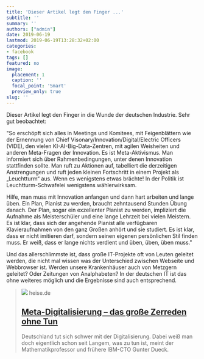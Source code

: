 ```yaml
---
title: 'Dieser Artikel legt den Finger ...'
subtitle: ''
summary: ''
authors: ["admin"]
date: 2019-06-19
lastmod: 2019-06-19T13:28:32+02:00
categories:
- facebook
tags: []
featured: no
image:
  placement: 1
  caption: ''
  focal_point: 'Smart'
  preview_only: true
slug: ''
---
```

Dieser Artikel legt den Finger in die Wunde der deutschen Industrie. Sehr gut beobachtet:

"So erschöpft sich alles in Meetings und Komitees, mit Feigenblättern wie der Ernennung von Chief Visonary/Innovation/Digital/Electric Officers (VIDE), den vielen KI-AI-Big-Data-Zentren, mit agilen Weisheiten und anderen Meta-Fragen der Innovation. Es ist Meta-Aktivismus. Man informiert sich über Rahmenbedingungen, unter denen Innovation stattfinden sollte. Man ruft zu Aktionen auf, tabelliert die derzeitigen Anstrengungen und ruft jeden kleinen Fortschritt in einem Projekt als „Leuchtturm“ aus. Wenn es wenigstens etwas brächte! In der Politik ist Leuchtturm-Schwafelei wenigstens wählerwirksam.

Hilfe, man muss mit Innovation anfangen und dann hart arbeiten und lange üben. Ein Plan, Pianist zu werden, braucht zehntausend Stunden Übung danach. Der Plan, sogar ein exzellenter Pianist zu werden, impliziert die Aufnahme als Meisterschüler und eine lange Lehrzeit bei vielen Meistern. Es ist klar, dass sich der angehende Pianist alle verfügbaren Klavieraufnahmen von den ganz Großen anhört und sie studiert. Es ist klar, dass er nicht imitieren darf, sondern seinen eigenen persönlichen Stil finden muss. Er weiß, dass er lange nichts verdient und üben, üben, üben muss."

Und das allerschlimmste ist, dass große IT-Projekte oft von Leuten geleitet werden, die nicht mal wissen was der Unterschied zwischen Webseite und Webbrowser ist. Werden unsere Krankenhäuser auch von Metzgern geleitet? Oder Zeitungen von Analphabeten? In der deutschen IT ist das ohne weiteres möglich und die Ergebnisse sind auch entsprechend.
> [![](https://www.heise.de/select/ix/2019/13/1909112113991017112/a.12.jpg)](https://www.heise.de/select/ix/2019/13/1909112113991017112)
> heise.de
> ## [Meta-Digitalisierung – das große Zerreden ohne Tun](https://www.heise.de/select/ix/2019/13/1909112113991017112)
>
>Deutschland tut sich schwer mit der Digitalisierung. Dabei weiß man doch eigentlich schon seit Langem, was zu tun ist, meint der Mathematikprofessor und frühere IBM-CTO Gunter Dueck.

